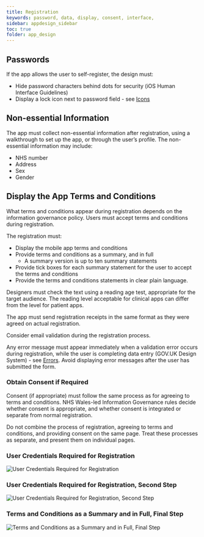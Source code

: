 ```yaml
---
title: Registration
keywords: password, data, display, consent, interface,
sidebar: appdesign_sidebar
toc: true
folder: app_design 
---
```


## Passwords

If the app allows the user to self-register, the design must:
* Hide password characters behind dots for security (iOS Human Interface Guidelines)  
* Display a lock icon next to password field - see [Icons]({{site.baseurl}}/standards/icons)  

## Non-essential Information 

The app must collect non-essential information after registration, using a walkthrough to set up the app, or through the user’s profile. The non-essential information may include:  
* NHS number
* Address
* Sex 
* Gender

## Display the App Terms and Conditions  
What terms and conditions appear during registration depends on the information governance policy.  Users must accept terms and conditions during registration.

The registration must:
* Display the mobile app terms and conditions
* Provide terms and conditions as a summary, and in full
   * A summary version is up to ten summary statements
* Provide tick boxes for each summary statement for the user to accept the terms and conditions
* Provide the terms and conditions statements in clear plain language. 

Designers must check the text using a reading age test, appropriate for the target audience. The reading level acceptable for clinical apps can differ from the level for patient apps. 

The app must send registration receipts in the same format as they were agreed on actual registration.

Consider email validation during the registration process. 

Any error message must appear immediately when a validation error occurs during registration, while the user is completing data entry (GOV.UK Design System) - see [Errors]({{site.baseurl}}/standards/errors). Avoid displaying error messages after the user has submitted the form.

### Obtain Consent if Required

Consent (if appropriate) must follow the same process as for agreeing to terms and conditions. NHS Wales-led Information Governance rules decide whether consent is appropriate, and whether consent is integrated or separate from normal registration.  

Do not combine the process of registration, agreeing to terms and conditions, and providing consent on the same page. Treat these processes as separate, and present them on individual pages.  

### User Credentials Required for Registration

<img class="img-responsive img-thumbnail" alt="User Credentials Required for Registration" src="{{ '/images/examples/design-standards-access-registration1.png' | prepend: site.baseurl }}">

### User Credentials Required for Registration, Second Step

<img class="img-responsive img-thumbnail" alt="User Credentials Required for Registration, Second Step" src="{{ '/images/examples/design-standards-access-registration2.png' | prepend: site.baseurl }}">

### Terms and Conditions as a Summary and in Full, Final Step 

<img class="img-responsive img-thumbnail" alt="Terms and Conditions as a Summary and in Full, Final Step" src="{{ '/images/examples/design-standards-access-registration3.png' | prepend: site.baseurl }}">
